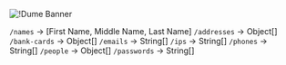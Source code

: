 ![!Dume Banner](https://saige.zip/Dume.png)

`/names` -> [First Name, Middle Name, Last Name]
`/addresses` -> Object[]
`/bank-cards` -> Object[]
`/emails` -> String[]
`/ips` -> String[]
`/phones` -> String[]
`/people` -> Object[]
`/passwords` -> String[]